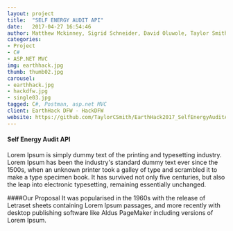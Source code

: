 ```yaml
---
layout: project
title:  "SELF ENERGY AUDIT API"
date:   2017-04-27 16:54:46
author: Matthew Mckinney, Sigrid Schneider, David Oluwole, Taylor Smith
categories:
- Project
- C#
- ASP.NET MVC
img: earthhack.jpg
thumb: thumb02.jpg
carousel:
- earthhack.jpg
- hackdfw.jpg
- single03.jpg
tagged: C#, Postman, asp.net MVC
client: EarthHack DFW - HackDFW
website: https://github.com/TaylorCSmith/EarthHack2017_SelfEnergyAuditAPI
---
```

#### Self Energy Audit API
Lorem Ipsum is simply dummy text of the printing and typesetting industry. Lorem Ipsum has been the industry's standard dummy text ever since the 1500s, when an unknown printer took a galley of type and scrambled it to make a type specimen book. It has survived not only five centuries, but also the leap into electronic typesetting, remaining essentially unchanged.

####Our Proposal
It was popularised in the 1960s with the release of Letraset sheets containing Lorem Ipsum passages, and more recently with desktop publishing software like Aldus PageMaker including versions of Lorem Ipsum.
